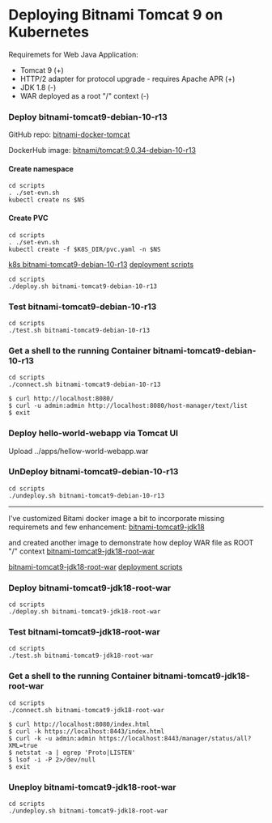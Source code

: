# Deploying Bitnami Tomcat 9 on Kubernetes

Requiremets for Web Java Application:
 - Tomcat 9 (+)
 - HTTP/2 adapter for protocol upgrade - requires Apache APR (+)
 - JDK 1.8 (-)
 - WAR deployed as a root "/" context (-)
  

### Deploy bitnami-tomcat9-debian-10-r13

GitHub repo: [bitnami-docker-tomcat](https://github.com/bitnami/bitnami-docker-tomcat)

DockerHub image: [bitnami/tomcat:9.0.34-debian-10-r13](https://hub.docker.com/layers/bitnami/tomcat/9.0.34-debian-10-r13/images/sha256-0cf36570af15c6b4224fdc3c66ee5b42bfcf1a670dd3823ecf9173b389b3288b?context=explore)


#### Create namespace

```shell
cd scripts
. ./set-evn.sh
kubectl create ns $NS
```

#### Create PVC

```shell
cd scripts
. ./set-evn.sh
kubectl create -f $K8S_DIR/pvc.yaml -n $NS
```

[k8s bitnami-tomcat9-debian-10-r13](https://github.com/AndriyKalashnykov/bitnami-tomcat9-jdk18-root-war-k8s/tree/master/k8s/bitnami-tomcat9-debian-10-r13)
[deployment scripts]

```shell
cd scripts
./deploy.sh bitnami-tomcat9-debian-10-r13
```

### Test bitnami-tomcat9-debian-10-r13

```shell
cd scripts
./test.sh bitnami-tomcat9-debian-10-r13
```

### Get a shell to the running Container bitnami-tomcat9-debian-10-r13

```shell
cd scripts
./connect.sh bitnami-tomcat9-debian-10-r13

$ curl http://localhost:8080/
$ curl -u admin:admin http://localhost:8080/host-manager/text/list
$ exit
```

### Deploy hello-world-webapp via Tomcat UI

Upload ../apps/hellow-world-webapp.war

### UnDeploy bitnami-tomcat9-debian-10-r13

```shell
cd scripts
./undeploy.sh bitnami-tomcat9-debian-10-r13
```

---

I've customized Bitami docker image a bit to incorporate missing requiremets and few enhancement: [bitnami-tomcat9-jdk18](https://hub.docker.com/r/andriykalashnykov/bitnami-tomcat9-jdk18)

and created another image to demonstrate how deploy WAR file as ROOT "/" context [bitnami-tomcat9-jdk18-root-war](https://hub.docker.com/r/andriykalashnykov/bitnami-tomcat9-jdk18-root-war)

[bitnami-tomcat9-jdk18-root-war](https://github.com/AndriyKalashnykov/bitnami-tomcat9-jdk18-root-war-k8s/tree/master/k8s/bitnami-tomcat9-jdk18-root-war)
[deployment scripts]

### Deploy bitnami-tomcat9-jdk18-root-war

```shell
cd scripts
./deploy.sh bitnami-tomcat9-jdk18-root-war
```

### Test bitnami-tomcat9-jdk18-root-war

```shell
cd scripts
./test.sh bitnami-tomcat9-jdk18-root-war
```

### Get a shell to the running Container bitnami-tomcat9-jdk18-root-war

```shell
cd scripts
./connect.sh bitnami-tomcat9-jdk18-root-war

$ curl http://localhost:8080/index.html
$ curl -k https://localhost:8443/index.html
$ curl -k -u admin:admin https://localhost:8443/manager/status/all?XML=true
$ netstat -a | egrep 'Proto|LISTEN'
$ lsof -i -P 2>/dev/null
$ exit
```

### Uneploy bitnami-tomcat9-jdk18-root-war

```shell
cd scripts
./undeploy.sh bitnami-tomcat9-jdk18-root-war
```

[deployment scripts]: https://github.com/AndriyKalashnykov/bitnami-tomcat9-jdk18-root-war-k8s/tree/master/scripts